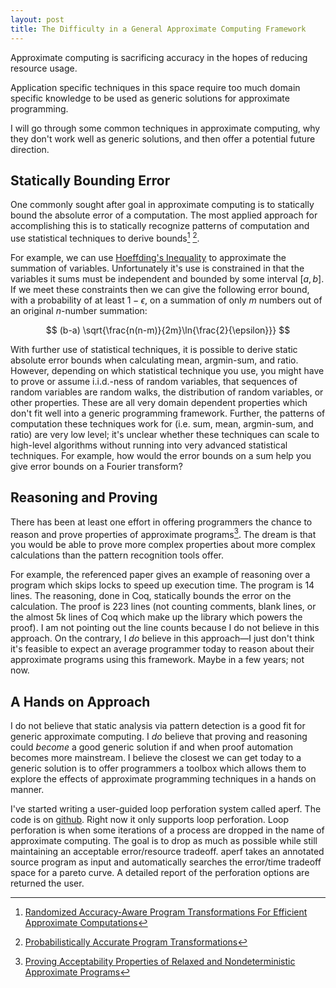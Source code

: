 ```yaml
---
layout: post
title: The Difficulty in a General Approximate Computing Framework
---
```


Approximate computing is sacrificing accuracy in the hopes of reducing
resource usage.

Application specific techniques in this space require too much domain
specific knowledge to be used as generic solutions for approximate
programming.

I will go through some common techniques in approximate computing, why
they don't work well as generic solutions, and then offer a potential
future direction.

## Statically Bounding Error

One commonly sought after goal in approximate computing is to
statically bound the absolute error of a computation.
The most applied approach for accomplishing this is to statically
recognize patterns of computation and use statistical techniques to
derive bounds[^1] [^2].

For example, we can use
[Hoeffding's Inequality](https://en.wikipedia.org/wiki/Hoeffding%27s_inequality)
to approximate the summation of variables.
Unfortunately it's use is constrained
in that the variables it sums must be independent
and bounded by some interval $[a,b]$.
If we meet these constraints then we can give
the following error bound,
with a probability of at least $1-\epsilon$,
on a summation of
only $m$ numbers out of an original $n$-number summation:

$$
(b-a) \sqrt{\frac{n(n-m)}{2m}\ln{\frac{2}{\epsilon}}}
$$

With further use of statistical techniques, it is possible to
derive static absolute error bounds when calculating mean,
argmin-sum, and ratio.
However, depending on which statistical
technique you use, you might have to prove or assume i.i.d.-ness of random
variables, that sequences of random variables are random walks,
the distribution of
random variables, or other properties.
These are all very domain dependent properties which don't fit well into
a generic programming framework.
Further, the patterns of computation these techniques work for (i.e. sum, mean, argmin-sum, and ratio)
are
very low level;
it's unclear whether these techniques can scale to high-level algorithms
without running into very advanced statistical techniques.
For example,
how would the error bounds on a sum help you give error bounds on a Fourier transform?

## Reasoning and Proving

There has been at least one effort in offering programmers the chance
to reason and prove properties of approximate programs[^3].
The dream is that you would be able to prove more complex properties
about more complex calculations than the pattern recognition tools
offer.

For example, the referenced paper gives an example of reasoning over a
program which skips locks to speed up execution time. The program is
14 lines. The reasoning, done in Coq, statically bounds
the error on the calculation.
The proof is 223 lines
(not counting comments,
blank lines,
or the almost 5k lines of Coq which make up the library which powers the proof).
I am not pointing out the line counts because I do not believe in this approach.
On the contrary, I _do_ believe in this approach—I just don't think it's
feasible to expect an average programmer today to reason about their approximate
programs using this framework.
Maybe in a few years; not now.


## A Hands on Approach

I do not believe that static analysis via pattern detection is a good
fit for generic approximate computing.
I _do_ believe that proving and reasoning could _become_ a good generic
solution if and when proof automation becomes more mainstream.
I believe the closest we can get today to a generic solution is to
offer programmers a toolbox which allows them to explore the effects
of approximate programming techniques in a hands on manner.

I've started writing a user-guided loop perforation system called aperf.
The code is on
[github](http://github.com/philipdexter/aperf).
Right now it only supports loop perforation.
Loop perforation is when some iterations of a process
are dropped in the name of approximate computing.
The goal is to drop as much as possible while still maintaining an
acceptable error/resource tradeoff.
aperf takes an annotated source program as input and automatically searches the error/time tradeoff space for a pareto curve.
A detailed report of the perforation options are returned the user.


[^1]: [Randomized Accuracy-Aware Program Transformations For Efficient Approximate Computations](http://dspace.mit.edu/openaccess-disseminate/1721.1/72439)

[^2]: [Probabilistically Accurate Program Transformations](http://dspace.mit.edu/openaccess-disseminate/1721.1/73897)

[^3]: [Proving Acceptability Properties of Relaxed and Nondeterministic Approximate Programs](http://people.csail.mit.edu/rinard/paper/pldi12.relaxed.pdf)

